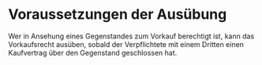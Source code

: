 # Voraussetzungen der Ausübung

Wer in Ansehung eines Gegenstandes zum Vorkauf berechtigt ist, kann das Vorkaufsrecht ausüben, sobald der Verpflichtete mit einem Dritten einen Kaufvertrag über den Gegenstand geschlossen hat.